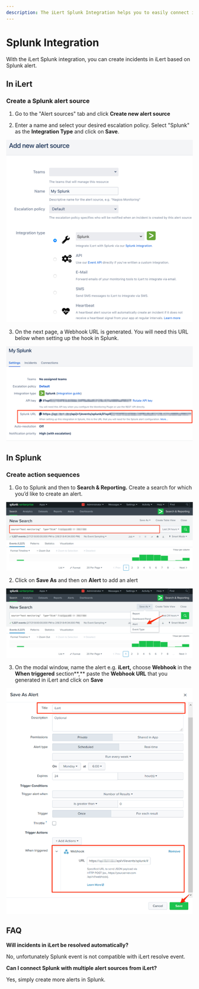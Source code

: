 ```yaml
---
description: The iLert Splunk Integration helps you to easily connect iLert with Splunk.
---
```


# Splunk Integration

With the iLert Splunk integration, you can create incidents in iLert based on Splunk alert.

## In iLert <a id="in-ilert"></a>

### Create a Splunk alert source <a id="create-alert-source"></a>

1. Go to the "Alert sources" tab and click **Create new alert source**

2. Enter a name and select your desired escalation policy. Select "Splunk" as the **Integration Type** and click on **Save**.

![](../.gitbook/assets/screenshot_08_02_21__20_39.png)

3. On the next page, a Webhook URL is generated. You will need this URL below when setting up the hook in Splunk.

![](../.gitbook/assets/screenshot_08_02_21__20_39%20%281%29.png)

## In Splunk <a id="in-topdesk"></a>

### Create action sequences <a id="create-action-sequences"></a>

1. Go to Splunk and then to **Search & Reporting.** Create a search for which you’d like to create an alert.

![](../.gitbook/assets/screenshot_08_02_21__20_42.png)

2. Click on **Save As** and then on **Alert** to add an alert

![](../.gitbook/assets/screenshot_08_02_21__20_45.png)

3. On the modal window, name the alert e.g. **iLert,** choose **Webhook** in the **When triggered** section**,** paste the **Webhook URL** that you generated in iLert and click on **Save**

![](../.gitbook/assets/screenshot_08_02_21__20_48.png)

## FAQ <a id="faq"></a>

**Will incidents in iLert be resolved automatically?**

No, unfortunately Splunk event is not compatible with iLert resolve event.

**Can I connect Splunk with multiple alert sources from iLert?**

Yes, simply create more alerts in Splunk.

